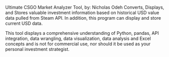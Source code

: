 Ultimate CSGO Market Analyzer Tool, by: Nicholas Odeh
Converts, Displays, and Stores valuable investment information based on historical USD value data pulled from Steam API. In addition, this program can display and store current USD data.

This tool displays a comprehensive understanding of Python, pandas, API integration, data wrangling, data visualization, data analysis and Excel concepts and is not for commercial use, nor should it be used as your personal investment strategist.

